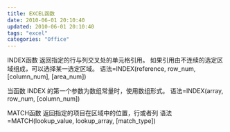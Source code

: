 ```yaml
---
title: EXCEL函数
date: 2010-06-01 20:10:40
updated: 2010-06-01 20:10:40
tags: "excel"
categories: "Office"
---
```


INDEX函数
返回指定的行与列交叉处的单元格引用。 如果引用由不连续的选定区域组成，可以选择某一选定区域。
语法=INDEX(reference, row_num, [column_num], [area_num])

当函数 INDEX 的第一个参数为数组常量时，使用数组形式。
语法=INDEX(array, row_num, [column_num])

MATCH函数
返回指定的项目在区域中的位置，行或者列
语法=MATCH(lookup_value, lookup_array, [match_type])
